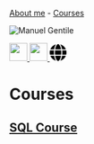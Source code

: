 <p align="left">
    <a href="https://manugentile.github.io/">About me</a> - <a href="#courses">Courses</a>
</p>

<img src="https://github.com/manugentile/manugentile.github.io/blob/feat/about/assets/img/mg_about.jpg" alt="Manuel Gentile" style="width:300px;height:300px"/>

<p align="left">
	<a href="https://www.github.com/manugentile" target="_blank" rel="noreferrer">
		<picture>
			<source media="(prefers-color-scheme: dark)" srcset="https://raw.githubusercontent.com/danielcranney/readme-generator/main/public/icons/socials/github-dark.svg" />
			<source media="(prefers-color-scheme: light)" srcset="https://raw.githubusercontent.com/danielcranney/readme-generator/main/public/icons/socials/github.svg" />
			<img src="https://raw.githubusercontent.com/danielcranney/readme-generator/main/public/icons/socials/github.svg" width="32" height="32" />
		</picture>
	</a>
	<a href="https://www.linkedin.com/in/manuel-gentile" target="_blank" rel="noreferrer">
		<picture>
			<source media="(prefers-color-scheme: dark)" srcset="https://raw.githubusercontent.com/danielcranney/readme-generator/main/public/icons/socials/linkedin-dark.svg" />
			<source media="(prefers-color-scheme: light)" srcset="https://raw.githubusercontent.com/danielcranney/readme-generator/main/public/icons/socials/linkedin.svg" />
			<img src="https://raw.githubusercontent.com/danielcranney/readme-generator/main/public/icons/socials/linkedin.svg" width="32" height="32" />
		</picture>
	</a>
    <a href="https://manugentile.github.io/" target="blank">
        <img src="https://raw.githubusercontent.com/manugentile/manugentile/main/assets/globe-solid.svg" alt="Website" width="30px" />
    </a>

</p>

# Courses

## [SQL Course](./courses/sql/README.md)                

